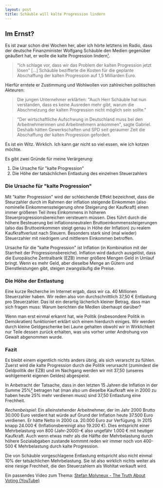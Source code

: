 ```yaml
---
layout: post
title: Schäuble will kalte Progression lindern
---
```


Im Ernst?
-----

Es ist zwar schon drei Wochen her, aber ich hörte letztens im Radio, dass der deutsche Finanzminister Wolfgang Schäuble den Medien gegenüber geäußert hat, er wolle die kalte Progression lindern[¹](http://de.reuters.com/article/topNews/idDEKBN0NS1T720150507).

> "Ich schlage vor, dass wir das Problem der kalten Progression jetzt lösen" [...] Schäuble bezifferte die Kosten für die geplante Abschaffung der kalten Progression auf 1,5 Milliarden Euro. 

Hierfür erntete er Zustimmung und Wohlwollen von zahlreichen politischen Akteuren:

> Die jungen Unternehmer erklärten: "Auch Herr Schäuble hat nun verstanden, dass es keine Ausreden mehr gibt, warum die Abschmelzung der kalten Progression nicht möglich sein sollte."

>  "Der wirtschaftliche Aufschwung in Deutschland muss bei den Arbeitnehmerinnen und Arbeitnehmern ankommen", sagte Gabriel. Deshalb hätten Gewerkschaften und SPD seit geraumer Zeit die Abschaffung der kalten Progression gefordert.

Es ist ein Witz. Wirklich. Ich kann gar nicht so viel essen, wie ich kotzen möchte. 

Es gibt zwei Gründe für meine Verärgerung:

1. Die Ursache für "kalte Progression"
2. Die Höhe der tatsächlichen Entlastung des einzelnen Steuerzahlers

### Die Ursache für "kalte Progression"

Mit "kalter Progression" wird der schleichende Effekt bezeichnet, dass die Steurzahler durch im Rahmen der inflation steigende Einkommen (also nominelle Einkommenssteigerung ohne Steigerung der Kaufkraft) einen immer größeren Teil ihres Einkommens in höheren Steuerprogressionsbereichen versteuern müssen. Dies führt durch die höhere Besteuerung bei inflationsneutralen Bruttoeinkommenssteigerungen (also das Bruttoeinkommen steigt genau in Höhe der Inflation) zu realem Kaufkraftverlust nach Steuern. Besonders stark sind (mal wieder) Steuerzahler mit niedrigem und mittlerem Einkommen betroffen. 

Ursache für die "kalte Progression" ist Inflation (in Kombination mit der Starrheit der Progressionsbereiche). Inflation wird dadurch ausgelöst, dass die Europäische Zentralbank (EZB) immer größere Mengen Geld in Umlauf bringt. Wenn es mehr Geld, aber dieselbe Menge an Gütern und Dienstleistungen gibt, steigen zwangsläufig die Preise.

### Die Höhe der Entlastung

Eine kurze Recherche im Internet ergab, dass wir ca. 40 Millionen Steuerzahler haben. Wir reden also von durchschnittlich 37,50 € Entlastung pro Steuerzahler. Das ist ein derartig lächerlich kleiner Betrag, dass man sich fragen muss: Warum berichten die Medien überhaupt darüber?

Wenn man erst einmal erkannt hat, wie Politik (insbesondere Politik in Demokratien) funktioniert erklärt sich einem hierdurch einiges. Wir werden durch kleine Geldgeschenke bei Laune gehalten obwohl wir in Wirklichkeit nur Teile dessen zurück erhalten, was uns vorher unter Androhung von Gewalt abgenommen wurde.

### Fazit

Es bleibt einem eigentlich nichts anders übrig, als sich verarscht zu fühlen. Zuerst wird die kalte Progression durch die Politik verursacht (zumindest die Geldpolitik der EZB) und im Nachgang werden wir mit 37,50 (unseres wohlgemerkt eigenen Geldes) abgespeist. 

In Anbetracht der Tatsache, dass in den letzten 15 Jahren die Inflation in der Summe 25%[²](http://de.inflation.eu/inflationsraten/deutschland/historische-inflation/vpi-inflation-deutschland.aspx) betragen hat (man also um dieselbe Kaufkraft wie in 2000 zu haben heute 25% mehr verdienen muss) sind 37,50 Entlastung eine Frechheit.

*Rechenbeispiel*: Ein alleinstehender Arbeitnehmer, der im Jahr 2000 Brutto 30.000 Euro verdient hat würde auf Grund der Inflation heute 37.500 Euro verdienen. Er hätte Netto in 2000 ca. 20.000 Euro zur Verfügung. In 2015 knapp 24.000 € (Inflationsbereinigt also 19.200 €). Dies entspricht einer Mehrbelastung von 800 (Jahr-2000)-€ also ungefähr 1.000 € mit heutiger Kaufkraft. Auch wenn etwas mehr als die Hälfte der Mehrbelastung durch höhere Sozialabgaben zustande kommmt reden wir immer noch von 400-500 € Mehrbelastung durch kalte Progression. 

Die von Schäuble vorgeschlagene Entlastung entspricht also nicht einmal 10% der tatsächlichen Mehrbelastung. Sie ist also wirklich nichts weiter als eine riesige Frechheit, die den Steuerzahlern als Wohltat verkauft wird.

Ein passendes Video zum Thema: [Stefan Molyneux - The Truth About Voting (YouTube)](https://www.youtube.com/watch?v=igbBItLemsM)

